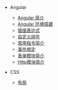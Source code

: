 - Angular
  - [Angular 简介](angular/angularIntro.md "简介")
  - [Angular 环境搭建](angular/enevroment.md "环境搭建")
  - [插值表达式](angular/difference.md "插值表达式")
  - [自定义组件](angular/makeSelf.md "自定义组件")
  - [常用指令简介](angular/commonCop.md "常用指令简介")
  - [事件绑定](angular/bindEvent.md "事件绑定")
  - [表单模块简介](angular/formIntro.md "表单模块简介")
  - [Http模块简介](angular/httpIntro.md "Http模块简介")

- CSS
  - [布局](layout.md "布局")